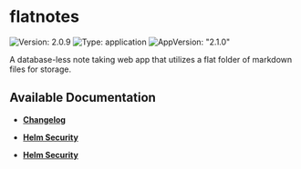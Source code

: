 # flatnotes

![Version: 2.0.9](https://img.shields.io/badge/Version-2.0.9-informational?style=flat-square) ![Type: application](https://img.shields.io/badge/Type-application-informational?style=flat-square) ![AppVersion: "2.1.0"](https://img.shields.io/badge/AppVersion-"2.1.0"-informational?style=flat-square)

A database-less note taking web app that utilizes a flat folder of markdown files for storage.

## Available Documentation

- [**Changelog**](CHANGELOG)

- [**Helm Security**](container-security)

- [**Helm Security**](helm-security)

